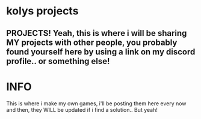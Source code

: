 # kolys projects
## PROJECTS! Yeah, this is where i will be sharing MY projects with other people, you probably found yourself here by using a link on my discord profile.. or something else!
# INFO
This is where i make my own games, i'll be posting them here every now and then, they WILL be updated if i find a solution.. But yeah!

